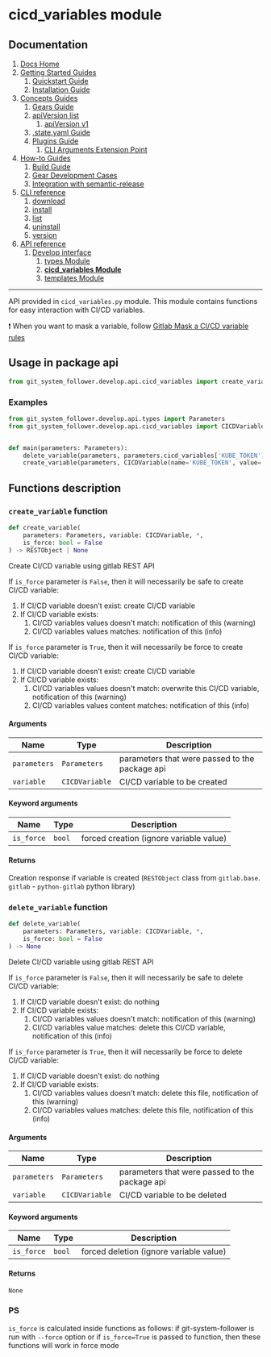 # cicd_variables module
## Documentation
1. [Docs Home](../../docs_home.md)
2. [Getting Started Guides](../../getting_started.md) 
   1. [Quickstart Guide](../../getting_started/quickstart.md)
   2. [Installation Guide](../../getting_started/installation.md)
3. [Concepts Guides](../../concepts.md)  
   1. [Gears Guide](../../concepts/gears.md)
   2. [apiVersion list](../../concepts/api_version_list.md)
      1. [apiVersion v1](../../concepts/api_version_list/v1.md) 
   3. [.state.yaml Guide](../../concepts/state.md)
   4. [Plugins Guide](../../concepts/plugins.md)
      1. [CLI Arguments Extension Point](../../concepts/plugins/cli_arguments.md)
4. [How-to Guides](../../how_to.md)  
   1. [Build Guide](../../how_to/build.md)
   2. [Gear Development Cases](../../how_to/gear_development_cases.md)
   3. [Integration with semantic-release](../../how_to/integration_with_semantic_release.md)
5. [CLI reference](../../cli_reference.md)
   1. [download](../../cli_reference/download.md)
   2. [install](../../cli_reference/install.md) 
   3. [list](../../cli_reference/list.md)
   4. [uninstall](../../cli_reference/uninstall.md)
   5. [version](../../cli_reference/version.md)
6. [API reference](../../api_reference.md)  
   1. [Develop interface](../develop_interface.md)
      1. [types Module](types.md)
      2. **[cicd_variables Module](cicd_variables.md)**
      3. [templates Module](templates.md)

---

API provided in `cicd_variables.py` module. This module contains functions for easy interaction with CI/CD variables.

:exclamation: When you want to mask a variable, follow [Gitlab Mask a CI/CD variable rules](https://docs.gitlab.com/ee/ci/variables/#mask-a-cicd-variable)

## Usage in package api

```python
from git_system_follower.develop.api.cicd_variables import create_variable, delete_variable
```

### Examples

```python
from git_system_follower.develop.api.types import Parameters
from git_system_follower.develop.api.cicd_variables import CICDVariable, create_variable, delete_variable


def main(parameters: Parameters):
    delete_variable(parameters, parameters.cicd_variables['KUBE_TOKEN'])
    create_variable(parameters, CICDVariable(name='KUBE_TOKEN', value='new_kubernetes_token', env='*', masked=True))
```

## Functions description
### `create_variable` function
```python
def create_variable(
    parameters: Parameters, variable: CICDVariable, *, 
    is_force: bool = False
) -> RESTObject | None
```
Create CI/CD variable using gitlab REST API

If `is_force` parameter is `False`, then it will necessarily be safe to create CI/CD variable:
1. If CI/CD variable doesn't exist: create CI/CD variable
2. If CI/CD variable exists:
   1. CI/CD variables values doesn't match: notification of this (warning)
   2. CI/CD variables values matches: notification of this (info)

If `is_force` parameter is `True`, then it will necessarily be force to create CI/CD variable:
1. If CI/CD variable doesn't exist: create CI/CD variable
2. If CI/CD variable exists:
   1. CI/CD variables values doesn't match: overwrite this CI/CD variable, notification of this (warning)
   2. CI/CD variables values content matches: notification of this (info)

#### Arguments
| Name         | Type           | Description                                    |
|--------------|----------------|------------------------------------------------|
| `parameters` | `Parameters`   | parameters that were passed to the package api |
| `variable`   | `CICDVariable` | CI/CD variable to be created                   |

#### Keyword arguments
| Name       | Type   | Description                             |
|------------|--------|-----------------------------------------|
| `is_force` | `bool` | forced creation (ignore variable value) |

#### Returns
Creation response if variable is created (`RESTObject` class from `gitlab.base`. `gitlab` - `python-gitlab` python library)

### `delete_variable` function
```python
def delete_variable(
    parameters: Parameters, variable: CICDVariable, *, 
    is_force: bool = False
) -> None
```
Delete CI/CD variable using gitlab REST API

If `is_force` parameter is `False`, then it will necessarily be safe to delete CI/CD variable:
1. If CI/CD variable doesn't exist: do nothing
2. If CI/CD variable exists:
   1. CI/CD variables values doesn't match: notification of this (warning)
   2. CI/CD variables value matches: delete this CI/CD variable, notification of this (info)

If `is_force` parameter is `True`, then it will necessarily be force to delete CI/CD variable:
1. If CI/CD variable doesn't exist: do nothing
2. If CI/CD variable exists:
   1. CI/CD variables values doesn't match: delete this file, notification of this (warning)
   2. CI/CD variables values matches: delete this file, notification of this (info)
   

#### Arguments
| Name         | Type           | Description                                    |
|--------------|----------------|------------------------------------------------|
| `parameters` | `Parameters`   | parameters that were passed to the package api |
| `variable`   | `CICDVariable` | CI/CD variable to be deleted                   |

#### Keyword arguments
| Name       | Type   | Description                             |
|------------|--------|-----------------------------------------|
| `is_force` | `bool` | forced deletion (ignore variable value) |

#### Returns
`None`

### PS
`is_force` is calculated inside functions as follows: if git-system-follower is run with `--force` option or if `is_force=True` is passed to function,
then these functions will work in force mode
